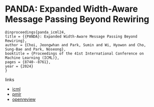 # PANDA: Expanded Width-Aware Message Passing Beyond Rewiring

```
@inproceedings{panda_icml24,
title = {{PANDA}: Expanded Width-Aware Message Passing Beyond Rewiring},
author = {Choi, Jeongwhan and Park, Sumin and Wi, Hyowon and Cho, Sung-Bae and Park, Noseong},
booktitle = {Proceedings of the 41st International Conference on Machine Learning (ICML)},
pages = {8740--8761},
year = {2024}
}
```

links
- [icml](https://icml.cc/Conferences/2024/Schedule?showEvent=34404)
- [pmlr](https://proceedings.mlr.press/v235/choi24f.html)
- [openreview](https://openreview.net/forum?id=J1NIXxiDbu)
